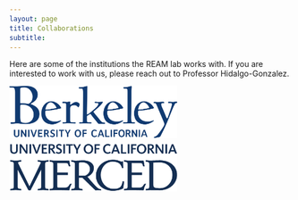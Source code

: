 ```yaml
---
layout: page
title: Collaborations
subtitle:
---
```


Here are some of the institutions the REAM lab works with. If you are interested to work with us, please reach out to Professor Hidalgo-Gonzalez.

<img align="left" src="/assets/img/berkeley_logo.png" width="300" style="padding-bottom: 10px;" style="padding-right: 10px;"/>
<img align="center" src="/assets/img/UCM_logo.png" width="300" style="padding-bottom: 10px;" style="padding-right: 10px;"/>


